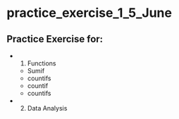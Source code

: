 # practice_exercise_1_5_June

## Practice Exercise for:
- 1. Functions
    - Sumif
    - countifs
    - countif
    - countifs
- 2. Data Analysis
    
